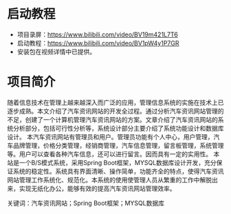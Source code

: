 # 启动教程

- 项目录屏：https://www.bilibili.com/video/BV19m421L7T6
- 启动教程：https://www.bilibili.com/video/BV1pW4y1P7GR
- 安装包在视频详情中已提供。

# 项目简介
随着信息技术在管理上越来越深入而广泛的应用，管理信息系统的实施在技术上已逐步成熟。本文介绍了汽车资讯网站的开发全过程。通过分析汽车资讯网站管理的不足，创建了一个计算机管理汽车资讯网站的方案。文章介绍了汽车资讯网站的系统分析部分，包括可行性分析等，系统设计部分主要介绍了系统功能设计和数据库设计。
本汽车资讯网站有管理员和用户。管理员功能有个人中心，用户管理，汽车品牌管理，价格分类管理，经销商管理，汽车信息管理，留言板管理，系统管理等。用户可以查看各种汽车信息，还可以进行留言。因而具有一定的实用性。
本站是一个B/S模式系统，采用Spring Boot框架，MYSQL数据库设计开发，充分保证系统的稳定性。系统具有界面清晰、操作简单，功能齐全的特点，使得汽车资讯网站管理工作系统化、规范化。本系统的使用使管理人员从繁重的工作中解脱出来，实现无纸化办公，能够有效的提高汽车资讯网站管理效率。

关键词：汽车资讯网站；Spring Boot框架；MYSQL数据库
